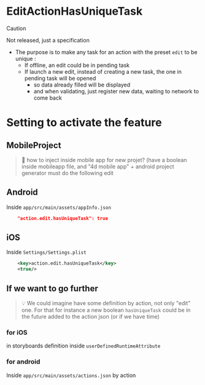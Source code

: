 #  EditActionHasUniqueTask

> [!CAUTION]
> Not released, just a specification

- The purpose is to make any task for an action with the preset `edit` to be unique :
  - If offline, an edit could be in pending task
  - If launch a new edit, instead of creating a new task, the one in pending task will be opened
    - so data already filled will be displayed
    - and when validating, just register new data, waiting to network to come back

# Setting to activate the feature

##  MobileProject

> 🚧 how to inject inside mobile app for new projet? (have a boolean inside mobileapp file, and "4d mobile app" + android project generator must do the following edit

##  Android

Inside `app/src/main/assets/appInfo.json`

```json
	"action.edit.hasUniqueTask": true
```

##  iOS

Inside `Settings/Settings.plist`

```xml
	<key>action.edit.hasUniqueTask</key>
	<true/>
```

## If we want to go further

> :bulb: We could imagine have some definition by action, not only "edit" one. For that for instance a new boolean `hasUniqueTask` could be in the future added to the action json (or if we have time)

### for iOS

in storyboards definition inside `userDefinedRuntimeAttribute`

### for android

Inside `app/src/main/assets/actions.json` by action
